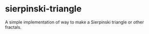 # sierpinski-triangle
A simple implementation of way to make a Sierpinski triangle or other fractals. 

